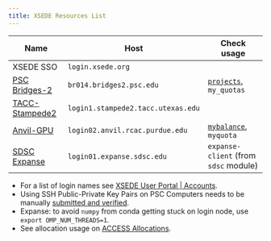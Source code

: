 ```yaml
---
title: XSEDE Resources List
---
```


| Name                                                         | Host                               | Check usage                                                  |
| ------------------------------------------------------------ | ---------------------------------- | ------------------------------------------------------------ |
| XSEDE SSO                                                    | `login.xsede.org`                  |                                                              |
| [PSC Bridges-2](https://www.psc.edu/resources/bridges-2/user-guide-2-2/) | `br014.bridges2.psc.edu`           | [`projects`](https://www.psc.edu/resources/bridges-2/user-guide-2-2/#monitor-your-usage), `my_quotas` |
| [TACC-Stampede2](https://portal.tacc.utexas.edu/user-guides/stampede2) | `login1.stampede2.tacc.utexas.edu` |                                                              |
| [Anvil-GPU](https://www.rcac.purdue.edu/knowledge/anvil)     | `login02.anvil.rcac.purdue.edu`    | [`mybalance`](https://www.rcac.purdue.edu/knowledge/anvil/access/usage), `myquota` |
| [SDSC Expanse](https://www.sdsc.edu/support/user_guides/expanse.html) | `login01.expanse.sdsc.edu`         | `expanse-client` (from `sdsc` module)                        |

- For a list of login names see [XSEDE User Portal | Accounts](https://portal.xsede.org/group/xup/accounts).
- Using SSH Public-Private Key Pairs on PSC Computers needs to be manually [submitted and verified](https://www.psc.edu/types-of-ssh-authentication/).
- Expanse: to avoid `numpy` from conda getting stuck on login node, use `export OMP_NUM_THREADS=1`. 
- See allocation usage on [ACCESS Allocations](https://allocations.access-ci.org/allocations/summary).
